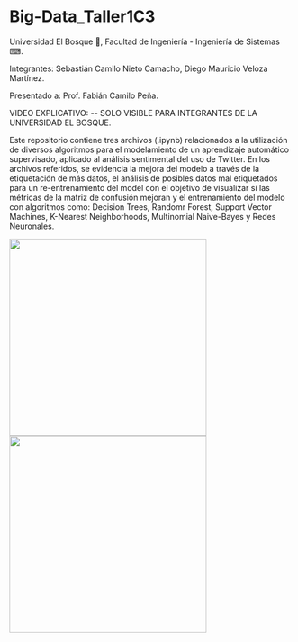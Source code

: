 # Big-Data_Taller1C3

Universidad El Bosque 🌳, Facultad de Ingeniería - Ingeniería de Sistemas ⌨.

Integrantes: Sebastián Camilo Nieto Camacho, Diego Mauricio Veloza Martínez.

Presentado a: Prof. Fabián Camilo Peña. 

VIDEO EXPLICATIVO:  -- SOLO VISIBLE PARA INTEGRANTES DE LA UNIVERSIDAD EL BOSQUE. 



Este repositorio contiene tres archivos (.ipynb) relacionados a la utilización de diversos algoritmos para el modelamiento de un aprendizaje automático supervisado, aplicado al análisis sentimental del uso de Twitter. En los archivos referidos, se evidencia la mejora del modelo a través de la etiquetación de más datos, el análisis de posibles datos mal etiquetados para un re-entrenamiento del model con el objetivo de visualizar si las métricas de la matriz de confusión mejoran y el entrenamiento del modelo con algoritmos como: Decision Trees, Randomr Forest, Support Vector Machines, K-Nearest Neighborhoods, Multinomial Naive-Bayes y Redes Neuronales. 


<img src="https://user-images.githubusercontent.com/90856580/143683802-752e32c9-0196-4efc-b550-49ab86bc5ada.png" width="350px" hight="100px">
          
<img src="https://user-images.githubusercontent.com/90856580/143684264-c0096e5e-cf2a-4d18-9d89-6a4e218b72fa.png" width="350px" hight="100px">
        
